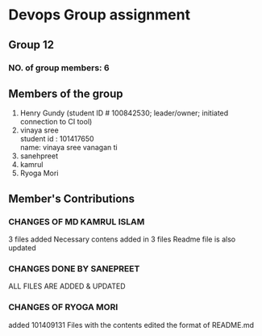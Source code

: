 # Devops Group assignment
## Group 12
### NO. of group members: 6
## Members of the group
 1. Henry Gundy (student ID # 100842530; leader/owner; initiated connection to CI tool)  
 2. vinaya sree  
    student id : 101417650  
    name: vinaya sree vanagan ti
 3. sanehpreet  
 4. kamrul  
 5. Ryoga Mori

## Member's Contributions 
### CHANGES OF MD KAMRUL ISLAM
 3 files added
 Necessary contens added in 3 files
 Readme file is also updated  
### CHANGES DONE BY SANEPREET
ALL FILES ARE ADDED & UPDATED
### CHANGES OF RYOGA MORI  
added 101409131 Files with the contents
edited the format of README.md
